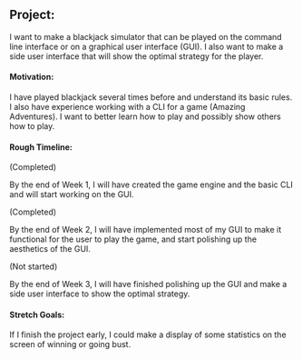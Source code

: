 ## **Project:**
I want to make a blackjack simulator that can be played on the command line interface or on a graphical user interface (GUI). I also want to make a side user interface that will show the optimal strategy for the player.

#### **Motivation:**
I have played blackjack several times before and understand its basic rules. I also have experience working with a CLI for a game (Amazing Adventures).
I want to better learn how to play and possibly show others how to play.

#### **Rough Timeline:**
(Completed)

By the end of Week 1, I will have created the game engine and the basic CLI and will start working on the GUI.

(Completed)

By the end of Week 2, I will have implemented most of my GUI to make it functional for the user to play the game, and start polishing up the aesthetics of the GUI.

(Not started)

By the end of Week 3, I will have finished polishing up the GUI and make a side user interface to show the optimal strategy.

#### **Stretch Goals:**
If I finish the project early, I could make a display of some statistics on the screen of winning or going bust.